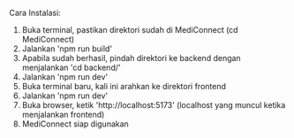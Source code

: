 Cara Instalasi:

1. Buka terminal, pastikan direktori sudah di MediConnect (cd MediConnect)
2. Jalankan 'npm run build'
3. Apabila sudah berhasil, pindah direktori ke backend dengan menjalankan 'cd backend/'
4. Jalankan 'npm run dev'
5. Buka terminal baru, kali ini arahkan ke direktori frontend
6. Jalankan 'npm run dev'
7. Buka browser, ketik 'http://localhost:5173' (localhost yang muncul ketika menjalankan frontend)
8. MediConnect siap digunakan
